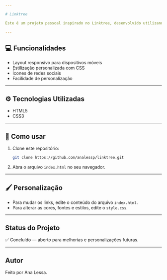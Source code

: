 ```yaml
---

# Linktree

Este é um projeto pessoal inspirado no Linktree, desenvolvido utilizando HTML e CSS puro, com o objetivo de reunir em um só lugar todos os links importantes para o estúdio Ivi Afro Braids (redes sociais, catálogo, etc).

---
```


## 💻 Funcionalidades

- Layout responsivo para dispositivos móveis
- Estilização personalizada com CSS
- Ícones de redes sociais
- Facilidade de personalização

---

## ⚙️ Tecnologias Utilizadas

- HTML5
- CSS3

---

## 🔎 Como usar

1. Clone este repositório:
   ```bash
   git clone https://github.com/analessp/linktree.git
   ```
2. Abra o arquivo `index.html` no seu navegador.

---

## 🖌️ Personalização

- Para mudar os links, edite o conteúdo do arquivo `index.html`.
- Para alterar as cores, fontes e estilos, edite o `style.css`.

---

## Status do Projeto

✅ Concluído — aberto para melhorias e personalizações futuras.

---

## Autor

Feito por Ana Lessa.
